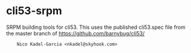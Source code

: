 cli53-srpm
==========

SRPM building tools for cli53. This uses the published cli53.spec file
from the master branch of https://github.com/barnybug/cli53/

		Nico Kadel-Garcia <nkadel@skyhook.com>
